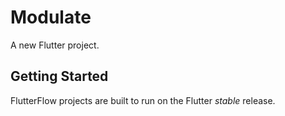 # Modulate

A new Flutter project.

## Getting Started

FlutterFlow projects are built to run on the Flutter _stable_ release.
